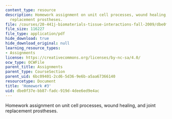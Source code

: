```yaml
---
content_type: resource
description: Homework assignment on unit cell processes, wound healing, and joint
  replacement prostheses.
file: /courses/20-441j-biomaterials-tissue-interactions-fall-2009/dbe0f37ebb87fadc919d4dee6ed9e4ac_MIT20_441JF09_hw3.pdf
file_size: 116227
file_type: application/pdf
hide_download: true
hide_download_original: null
learning_resource_types:
- Assignments
license: https://creativecommons.org/licenses/by-nc-sa/4.0/
ocw_type: OCWFile
parent_title: Assignments
parent_type: CourseSection
parent_uid: 6bc09401-2cd6-5d36-9e6b-a5aa67366140
resourcetype: Document
title: 'Homework #3'
uid: dbe0f37e-bb87-fadc-919d-4dee6ed9e4ac
---
```

Homework assignment on unit cell processes, wound healing, and joint replacement prostheses.